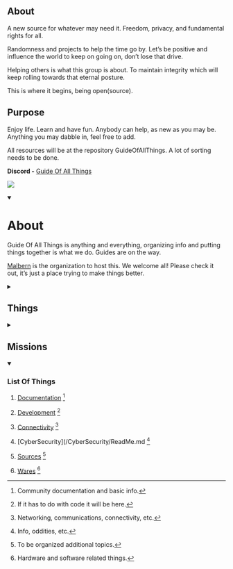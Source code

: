 ## About
A new source for whatever may need it. Freedom, privacy, and fundamental rights for all.

Randomness and projects to help the time go by. Let’s be positive and influence the world to keep on going on, don’t lose that drive.

Helping others is what this group is about. To maintain integrity which will keep rolling towards that eternal posture.

This is where it begins, being open(source).

## Purpose
Enjoy life. Learn and have fun.
Anybody can help, as new as you may be.
Anything you may dabble in, feel free to add.

All resources will be at the repository GuideOfAllThings.
A lot of sorting needs to be done.

**Discord -** [Guide Of All Things](https://discord.gg/HXTXRrqjuN)

![](55D8F448-CA95-4E93-AB23-23D5CB306CAB.jpeg)

<details open><summary><h1>About</h1></summary>

Guide Of All Things is anything and everything, organizing info and putting things together is what we do. Guides are on the way.

[Malbern](https://github.com/Malbern) is the organization to host this. We welcome all! Please check it out, it’s just a place trying to make things better.
</details>

<details><summary><h2>Things</h2></summary>

**Currently…**
*Programming Languages
** Python
* Web Development
HTML
CSS
JavaScript
Cyber Security
Networking
Electrical
Hardware
Software

</details>

<details><summary><h2>Missions</h2></summary>

Creating guides.

Figuring things out.

Organizing information.

Creating documentation.

<sub>Feel free to add your own programming languages, topics, and whatever else may not be here.</sub>

</details>

<details open><summary><h3>List Of Things</h3></summary>

1. [Documentation](/docs/Info.md) [^1]

2. [Development](/Development/ReadMe.md) [^2]

3. [Connectivity](/Connectivity/ReadMe.md) [^3]

4. [CyberSecurity](/CyberSecurity/ReadMe.md [^4]

5. [Sources](/docs/Additional/Sources.md) [^5]

6. [Wares](/Wares/ReadMe.md) [^6]

</details>

[^1]: Community documentation and basic info.

[^2]: If it has to do with code it will be here.

[^3]: Networking, communications, connectivity, etc.

[^4]: Info, oddities, etc.

[^5]: To be organized additional topics.

[^6]: Hardware and software related things.